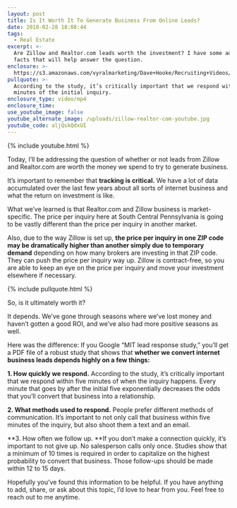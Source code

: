 ```yaml
---
layout: post
title: Is It Worth It To Generate Business From Online Leads?
date: 2018-02-28 18:08:44
tags:
  - Real Estate
excerpt: >-
  Are Zillow and Realtor.com leads worth the investment? I have some advice and
  facts that will help answer the question.
enclosure: >-
  https://s3.amazonaws.com/vyralmarketing/Dave+Hooke/Recruiting+Videos/Central+PA+Real+Estate+Agent-+Is+It+Worth+It+To+Generate+Business+From+Online+Leads%253F.mp4
pullquote: >-
  According to the study, it’s critically important that we respond within five
  minutes of the initial inquiry.
enclosure_type: video/mp4
enclosure_time:
use_youtube_image: false
youtube_alternate_image: /uploads/zillow-realtor-com-youtube.jpg
youtube_code: aljQskQdxUI
---
```


{% include youtube.html %}

Today, I’ll be addressing the question of whether or not leads from Zillow and Realtor.com are worth the money we spend to try to generate business.

It’s important to remember that **tracking is critical.** We have a lot of data accumulated over the last few years about all sorts of internet business and what the return on investment is like.

What we’ve learned is that Realtor.com and Zillow business is market-specific. The price per inquiry here at South Central Pennsylvania is going to be vastly different than the price per inquiry in another market.&nbsp;

Also, due to the way Zillow is set up, **the price per inquiry in one ZIP code may be dramatically higher than another simply due to temporary demand** depending on how many brokers are investing in that ZIP code. They can push the price per inquiry way up. Zillow is contract-free, so you are able to keep an eye on the price per inquiry and move your investment elsewhere if necessary.

{% include pullquote.html %}

So, is it ultimately worth it?&nbsp;

It depends. We’ve gone through seasons where we’ve lost money and haven’t gotten a good ROI, and we’ve also had more positive seasons as well.

Here was the difference: If you Google “MIT lead response study,” you’ll get a PDF file of a robust study that shows that **whether we convert internet business leads depends highly on a few things:**

**1. How quickly we respond.** According to the study, it’s critically important that we respond within five minutes of when the inquiry happens. Every minute that goes by after the initial five exponentially decreases the odds that you’ll convert that business into a relationship.

**2. What methods used to respond.** People prefer different methods of communication. It’s important to not only call that business within five minutes of the inquiry, but also shoot them a text and an email.

**3. How often we follow up.&nbsp;**If you don’t make a connection quickly, it’s important to not give up. No salesperson calls only once. Studies show that a minimum of 10 times is required in order to capitalize on the highest probability to convert that business. Those follow-ups should be made within 12 to 15 days.

Hopefully you’ve found this information to be helpful. If you have anything to add, share, or ask about this topic, I’d love to hear from you. Feel free to reach out to me anytime.